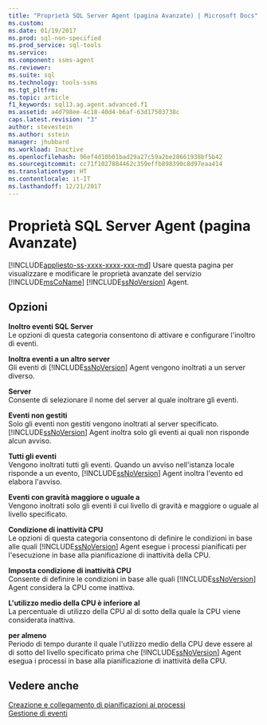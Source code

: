 ```yaml
---
title: "Proprietà SQL Server Agent (pagina Avanzate) | Microsoft Docs"
ms.custom: 
ms.date: 01/19/2017
ms.prod: sql-non-specified
ms.prod_service: sql-tools
ms.service: 
ms.component: ssms-agent
ms.reviewer: 
ms.suite: sql
ms.technology: tools-ssms
ms.tgt_pltfrm: 
ms.topic: article
f1_keywords: sql13.ag.agent.advanced.f1
ms.assetid: a4d798ee-4c18-40d4-b6af-63d17503738c
caps.latest.revision: "3"
author: stevestein
ms.author: sstein
manager: jhubbard
ms.workload: Inactive
ms.openlocfilehash: 96ef4d10b01bad29a27c59a2be28661938bf5b42
ms.sourcegitcommit: cc71f1027884462c359effb898390c8d97eaa414
ms.translationtype: HT
ms.contentlocale: it-IT
ms.lasthandoff: 12/21/2017
---
```

# <a name="sql-server-agent-properties-advanced-page"></a>Proprietà SQL Server Agent (pagina Avanzate)
[!INCLUDE[appliesto-ss-xxxx-xxxx-xxx-md](../../includes/appliesto-ss-xxxx-xxxx-xxx-md.md)] Usare questa pagina per visualizzare e modificare le proprietà avanzate del servizio [!INCLUDE[msCoName](../../includes/msconame_md.md)] [!INCLUDE[ssNoVersion](../../includes/ssnoversion_md.md)] Agent.  
  
## <a name="options"></a>Opzioni  
**Inoltro eventi SQL Server**  
Le opzioni di questa categoria consentono di attivare e configurare l'inoltro di eventi.  
  
**Inoltra eventi a un altro server**  
Gli eventi di [!INCLUDE[ssNoVersion](../../includes/ssnoversion_md.md)] Agent vengono inoltrati a un server diverso.  
  
**Server**  
Consente di selezionare il nome del server al quale inoltrare gli eventi.  
  
**Eventi non gestiti**  
Solo gli eventi non gestiti vengono inoltrati al server specificato. [!INCLUDE[ssNoVersion](../../includes/ssnoversion_md.md)] Agent inoltra solo gli eventi ai quali non risponde alcun avviso.  
  
**Tutti gli eventi**  
Vengono inoltrati tutti gli eventi. Quando un avviso nell'istanza locale risponde a un evento, [!INCLUDE[ssNoVersion](../../includes/ssnoversion_md.md)] Agent inoltra l'evento ed elabora l'avviso.  
  
**Eventi con gravità maggiore o uguale a**  
Vengono inoltrati solo gli eventi il cui livello di gravità e maggiore o uguale al livello specificato.  
  
**Condizione di inattività CPU**  
Le opzioni di questa categoria consentono di definire le condizioni in base alle quali [!INCLUDE[ssNoVersion](../../includes/ssnoversion_md.md)] Agent esegue i processi pianificati per l'esecuzione in base alla pianificazione di inattività della CPU.  
  
**Imposta condizione di inattività CPU**  
Consente di definire le condizioni in base alle quali [!INCLUDE[ssNoVersion](../../includes/ssnoversion_md.md)] Agent considera la CPU come inattiva.  
  
**L'utilizzo medio della CPU è inferiore al**  
La percentuale di utilizzo della CPU al di sotto della quale la CPU viene considerata inattiva.  
  
**per almeno**  
Periodo di tempo durante il quale l'utilizzo medio della CPU deve essere al di sotto del livello specificato prima che [!INCLUDE[ssNoVersion](../../includes/ssnoversion_md.md)] Agent esegua i processi in base alla pianificazione di inattività della CPU.  
  
## <a name="see-also"></a>Vedere anche  
[Creazione e collegamento di pianificazioni ai processi](../../ssms/agent/create-and-attach-schedules-to-jobs.md)  
[Gestione di eventi](../../ssms/agent/manage-events.md)  
  
